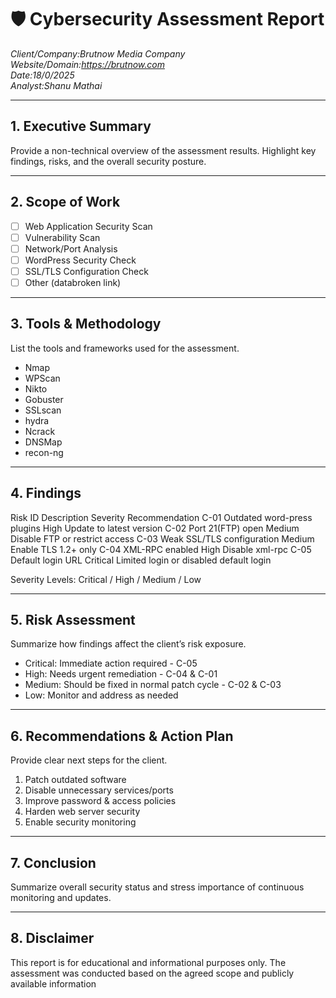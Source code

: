 # 🛡️ Cybersecurity Assessment Report

*Client/Company:Brutnow Media Company*
*Website/Domain:https://brutnow.com*  
*Date:18/0/2025*  
*Analyst:Shanu Mathai*  

---

## 1. Executive Summary
Provide a non-technical overview of the assessment results. Highlight key findings, risks, and the overall security posture.

---

## 2. Scope of Work

- [ ] Web Application Security Scan  
- [ ] Vulnerability Scan  
- [ ] Network/Port Analysis  
- [ ] WordPress Security Check  
- [ ] SSL/TLS Configuration Check  
- [ ] Other (databroken link)  

---

## 3. Tools & Methodology

List the tools and frameworks used for the assessment.  
- Nmap  
- WPScan  
- Nikto  
- Gobuster 
- SSLscan
- hydra
- Ncrack
- DNSMap
- recon-ng

---

## 4. Findings

Risk ID 	Description	                          Severity	    Recommendation
C-01	Outdated word-press plugins	               High	         Update to latest version
C-02	Port 21(FTP) open	                         Medium	       Disable FTP or restrict access
C-03	Weak SSL/TLS configuration	               Medium	       Enable TLS 1.2+ only
C-04	XML-RPC enabled 	                         High	         Disable xml-rpc 
C-05	Default login URL	                         Critical      Limited login or disabled default login 


Severity Levels: Critical / High / Medium / Low

---

## 5. Risk Assessment
Summarize how findings affect the client’s risk exposure.  
- Critical: Immediate action required  - C-05
- High: Needs urgent remediation  - C-04 & C-01
- Medium: Should be fixed in normal patch cycle  - C-02 & C-03
- Low: Monitor and address as needed  

---

## 6. Recommendations & Action Plan
Provide clear next steps for the client.  
1. Patch outdated software  
2. Disable unnecessary services/ports  
3. Improve password & access policies  
4. Harden web server security  
5. Enable security monitoring  

---

## 7. Conclusion
Summarize overall security status and stress importance of continuous monitoring and updates.  

---

## 8. Disclaimer
This report is for educational and informational purposes only. The assessment was conducted based on the agreed scope and publicly available information
